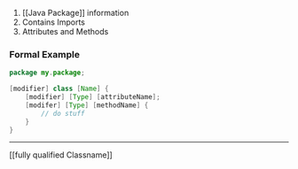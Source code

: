 1. [[Java Package]] information
2. Contains Imports
3. Attributes and Methods

### Formal Example
```java
package my.package;

[modifier] class [Name] {
	[modifier] [Type] [attributeName];
	[modifer] [Type] [methodName] {
		// do stuff
	}
}
```
---
[[fully qualified Classname]]
